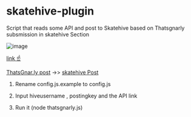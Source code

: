 # skatehive-plugin

Script that reads some API and post to Skatehive based on Thatsgnarly subsmission in skatehive Section 

![image](https://github.com/sktbrd/skatehive-plugin/assets/116202536/9cc8a42f-0cff-493a-a955-a733d7da0e13)

[link ☝️](https://miro.com/app/board/uXjVM-zK1UA=/?share_link_id=143090395097) 

[ThatsGnar.ly post](https://thatsgnar.ly/routes/submissions?page=6&take=3&filter=new&period=all&scopeId=thatsgnarly)  ->> [skatehive Post](https://peakd.com/thatsgnarly/@skatehacker/dino-dan-arino)

1. Rename config.js.example to config.js

2. Input hiveusername , postingkey and the API link 

3. Run it (node thatsgnarly.js) 

